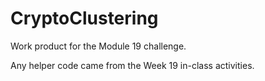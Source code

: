 # CryptoClustering
Work product for the Module 19 challenge.

Any helper code came from the Week 19 in-class activities.
